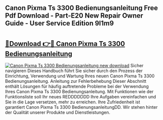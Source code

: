 ## Canon Pixma Ts 3300 Bedienungsanleitung Free Pdf Download - Part-E20 New Repair Owner Guide - User Service Edition 9I1m9

# <h2><a href="http://df0hkh.blite.top/?on=Canon+Pixma+Ts+3300+Bedienungsanleitung">🔗Download 👉🔴 Canon Pixma Ts 3300 Bedienungsanleitung</a></h2>

[![Canon Pixma Ts 3300 Bedienungsanleitung new download](https://i.imgur.com/lujVjoI.png)](http://df0hkh.blite.top/?on=Canon+Pixma+Ts+3300+Bedienungsanleitung)
Sicher navigieren Dieses Handbuch führt Sie sicher durch den Prozess der Einrichtung, Verwendung und Wartung Ihres neuen Canon Pixma Ts 3300 Bedienungsanleitung. Anleitung zur Fehlerbehebung Dieser Abschnitt enthält Lösungen für häufig auftretende Probleme bei der Verwendung Ihres Canon Pixma Ts 3300 Bedienungsanleitung. Mit Funktionen wie der Funktionsliste soll Ihr neues REDDDDDDD Ihre Aufgaben vereinfachen und Sie in die Lage versetzen, mehr zu erreichen. Ihre Zufriedenheit ist garantiert Canon Pixma Ts 3300 BedienungsanleitungDD. Wir stehen hinter der Qualität unserer Produkte und Dienstleistungen.
